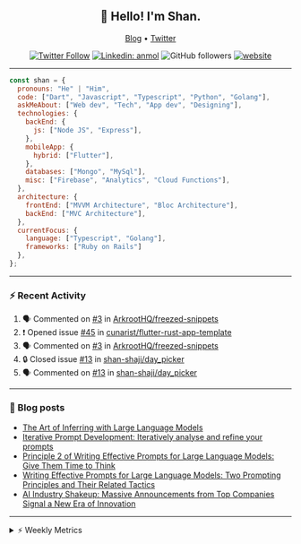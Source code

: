 <h2 align="center">👋 Hello! I'm Shan.</h2>
<p align="center">
  <a href="https://medium.com/feed/@shan-shaji">Blog</a> •
  <a href="https://twitter.com/intent/follow?screen_name=shan__shaji">Twitter</a>
</p>

<p align="center"><a href="https://twitter.com/intent/follow?screen_name=shan__shaji"><img src="https://img.shields.io/twitter/follow/shan__shaji?style=flat" alt="Twitter Follow"></a>
<a href="https://www.linkedin.com/in/shan-shaji/"><img src="https://img.shields.io/badge/shan-shaji?style=flat-square&amp;logo=Linkedin&amp;logoColor=white&amp;link=https://www.linkedin.com/in/shan-shaji/" alt="Linkedin: anmol"></a>
<img src="https://img.shields.io/github/followers/shan-shaji?label=Follow&amp;style=social" alt="GitHub followers">
<a href="http://shan-shaji.github.io/"><img src="https://img.shields.io/badge/Website-46a2f1.svg?&amp;style=flat-square&amp;logo=Google-Chrome&amp;logoColor=white&amp;link=http://shan-shaji.github.io/" alt="website"></a></p>

<hr>

```javascript
const shan = {
  pronouns: "He" | "Him",
  code: ["Dart", "Javascript", "Typescript", "Python", "Golang"],
  askMeAbout: ["Web dev", "Tech", "App dev", "Designing"],
  technologies: {
    backEnd: {
      js: ["Node JS", "Express"],
    },
    mobileApp: {
      hybrid: ["Flutter"],
    },
    databases: ["Mongo", "MySql"],
    misc: ["Firebase", "Analytics", "Cloud Functions"],
  },
  architecture: {
    frontEnd: ["MVVM Architecture", "Bloc Architecture"],
    backEnd: ["MVC Architecture"],
  },
  currentFocus: {
    language: ["Typescript", "Golang"],
    frameworks: ["Ruby on Rails"]
  },
};
```

---

### ⚡ Recent Activity

<!--START_SECTION:activity-->
1. 🗣 Commented on [#3](https://github.com/ArkrootHQ/freezed-snippets/issues/3) in [ArkrootHQ/freezed-snippets](https://github.com/ArkrootHQ/freezed-snippets)
2. ❗ Opened issue [#45](https://github.com/cunarist/flutter-rust-app-template/issues/45) in [cunarist/flutter-rust-app-template](https://github.com/cunarist/flutter-rust-app-template)
3. 🗣 Commented on [#3](https://github.com/ArkrootHQ/freezed-snippets/issues/3) in [ArkrootHQ/freezed-snippets](https://github.com/ArkrootHQ/freezed-snippets)
4. 🔒 Closed issue [#13](https://github.com/shan-shaji/day_picker/issues/13) in [shan-shaji/day_picker](https://github.com/shan-shaji/day_picker)
5. 🗣 Commented on [#13](https://github.com/shan-shaji/day_picker/issues/13) in [shan-shaji/day_picker](https://github.com/shan-shaji/day_picker)
<!--END_SECTION:activity-->

---

### 📕 Blog posts

<!-- BLOG-POST-LIST:START -->
- [The Art of Inferring with Large Language Models](https://dev.to/arkroot/the-art-of-inferring-with-large-language-models-243m)
- [Iterative Prompt Development: Iteratively analyse and refine your prompts](https://dev.to/arkroot/iterative-prompt-development-iteratively-analyse-and-refine-your-prompts-3ibl)
- [Principle 2 of Writing Effective Prompts for Large Language Models: Give Them Time to Think](https://dev.to/arkroot/principle-2-of-writing-effective-prompts-for-large-language-models-give-them-time-to-think-25j3)
- [Writing Effective Prompts for Large Language Models: Two Prompting Principles and Their Related Tactics](https://dev.to/arkroot/writing-effective-prompts-for-large-language-models-two-prompting-principles-and-their-related-tactics-151a)
- [AI Industry Shakeup: Massive Announcements from Top Companies Signal a New Era of Innovation](https://dev.to/shanshaji/ai-industry-shakeup-massive-announcements-from-top-companies-signal-a-new-era-of-innovation-pj7)
<!-- BLOG-POST-LIST:END -->

<hr>
<details>
    <summary>⚡ Weekly Metrics</summary>
    <p>
    
<!--START_SECTION:waka-->
![Code Time](http://img.shields.io/badge/Code%20Time-2%2C340%20hrs%2049%20mins-blue)

![Profile Views](http://img.shields.io/badge/Profile%20Views-2-blue)

**🐱 My GitHub Data** 

> 📦 ? Used in GitHub's Storage 
 > 
> 🏆 435 Contributions in the Year 2023
 > 
> 💼 Opted to Hire
 > 
> 📜 139 Public Repositories 
 > 
> 🔑 0 Private Repositories 
 > 
**I'm a Night 🦉** 

```text
🌞 Morning                4792 commits        ███░░░░░░░░░░░░░░░░░░░░░░   12.03 % 
🌆 Daytime                10937 commits       ███████░░░░░░░░░░░░░░░░░░   27.45 % 
🌃 Evening                17964 commits       ███████████░░░░░░░░░░░░░░   45.09 % 
🌙 Night                  6150 commits        ████░░░░░░░░░░░░░░░░░░░░░   15.44 % 
```
📅 **I'm Most Productive on Thursday** 

```text
Monday                   5767 commits        ████░░░░░░░░░░░░░░░░░░░░░   14.47 % 
Tuesday                  6467 commits        ████░░░░░░░░░░░░░░░░░░░░░   16.23 % 
Wednesday                4997 commits        ███░░░░░░░░░░░░░░░░░░░░░░   12.54 % 
Thursday                 8248 commits        █████░░░░░░░░░░░░░░░░░░░░   20.70 % 
Friday                   6965 commits        ████░░░░░░░░░░░░░░░░░░░░░   17.48 % 
Saturday                 3625 commits        ██░░░░░░░░░░░░░░░░░░░░░░░   09.10 % 
Sunday                   3774 commits        ██░░░░░░░░░░░░░░░░░░░░░░░   09.47 % 
```


📊 **This Week I Spent My Time On** 

```text
🕑︎ Time Zone: Asia/Kolkata

💬 Programming Languages: 
Dart                     29 hrs 3 mins       ██████████████████░░░░░░░   71.46 % 
JavaScript               6 hrs 33 mins       ████░░░░░░░░░░░░░░░░░░░░░   16.14 % 
TypeScript               2 hrs 5 mins        █░░░░░░░░░░░░░░░░░░░░░░░░   05.16 % 
Text                     53 mins             █░░░░░░░░░░░░░░░░░░░░░░░░   02.21 % 
Bash                     44 mins             ░░░░░░░░░░░░░░░░░░░░░░░░░   01.83 % 

🔥 Editors: 
Android Studio           31 hrs 27 mins      ███████████████████░░░░░░   77.38 % 
VS Code                  9 hrs 11 mins       ██████░░░░░░░░░░░░░░░░░░░   22.62 % 

🐱‍💻 Projects: 
turbo-flutter            31 hrs 26 mins      ███████████████████░░░░░░   77.34 % 
edubites-webapp          6 hrs 45 mins       ████░░░░░░░░░░░░░░░░░░░░░   16.62 % 
homeday-functions        1 hr 49 mins        █░░░░░░░░░░░░░░░░░░░░░░░░   04.48 % 
post-it                  37 mins             ░░░░░░░░░░░░░░░░░░░░░░░░░   01.52 % 
3.7.12                   0 secs              ░░░░░░░░░░░░░░░░░░░░░░░░░   00.04 % 

💻 Operating System: 
Mac                      40 hrs 26 mins      █████████████████████████   99.47 % 
Linux                    12 mins             ░░░░░░░░░░░░░░░░░░░░░░░░░   00.53 % 
```

**I Mostly Code in Dart** 

```text
Dart                     55 repos            ████████████░░░░░░░░░░░░░   46.61 % 
TypeScript               5 repos             █░░░░░░░░░░░░░░░░░░░░░░░░   04.24 % 
Python                   5 repos             █░░░░░░░░░░░░░░░░░░░░░░░░   04.24 % 
Ruby                     3 repos             █░░░░░░░░░░░░░░░░░░░░░░░░   02.54 % 
Shell                    1 repo              ░░░░░░░░░░░░░░░░░░░░░░░░░   00.85 % 
```




 Last Updated on 07/07/2023 18:53:39 UTC
<!--END_SECTION:waka-->

</p>
 </details>
